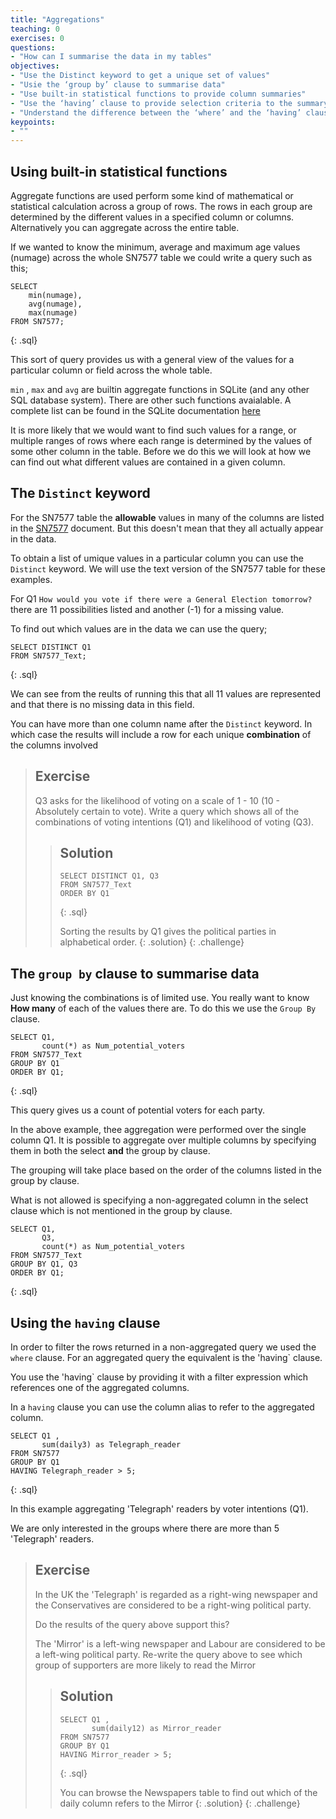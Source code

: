 ```yaml
---
title: "Aggregations"
teaching: 0
exercises: 0
questions:
- "How can I summarise the data in my tables"
objectives:
- "Use the Distinct keyword to get a unique set of values"
- "Usie the ‘group by’ clause to summarise data"
- "Use built-in statistical functions to provide column summaries"
- "Use the ‘having’ clause to provide selection criteria to the summary values"
- "Understand the difference between the ‘where’ and the ‘having’ clauses"
keypoints:
- ""
---
```


## Using built-in statistical functions

Aggregate functions are used perform some kind of mathematical or statistical calculation across a group of rows. The rows in each group are determined by the different values in a specified column or columns.  Alternatively you can aggregate across the entire table.

If we wanted to know the minimum, average and maximum age values (numage) across the whole SN7577 table we could write a query such as this;

~~~ 
SELECT 
    min(numage),
    avg(numage),
    max(numage)
FROM SN7577;
~~~ 
{: .sql}

This sort of query provides us with a general view of the values for a particular column or field across the whole table.
  
`min` , `max` and `avg` are builtin aggregate functions in SQLite (and any other SQL database system). There are other such functions avaialable. A complete list can be found in the SQLite documentation [here](https://sqlite.org/lang_aggfunc.html)  
   
It is more likely that we would want to find such values for a range, or multiple ranges of rows where each range is determined by the values of some other column in the table. Before we do this we will look at how we can find out what different values are contained in a given column.


## The `Distinct` keyword 

For the SN7577 table the **allowable** values in many of the columns are listed in the  [SN7577](../xxx/audit_of_political_engagement_11_ukda_data_dictionary.rtf) document. But this doesn't mean that they all actually appear in the data.

To obtain a list of umique values in a particular column you can use the `Distinct` keyword. We will use the text version of the SN7577 table for these examples. 

For Q1 `How would you vote if there were a General Election tomorrow?` there are 11 possibilities listed and another (-1) for a missing value. 

To find out which values are in the data we can use the query;

~~~ 
SELECT DISTINCT Q1
FROM SN7577_Text;
~~~ 
{: .sql}

We can see from the reults of running this that all 11 values are represented and that there is no missing data in this field.

You can have more than one column name after the `Distinct` keyword. In which case the results will include a row for each unique **combination** of the columns involved

> ## Exercise
>
> Q3 asks for the likelihood of voting on a scale of 1 - 10 (10 - Absolutely certain to vote).
> Write a query which shows all of the combinations of voting intentions (Q1) and likelihood of voting (Q3).
> 
> > ## Solution
> > 
> > ~~~
> > SELECT DISTINCT Q1, Q3
> > FROM SN7577_Text
> > ORDER BY Q1
> > 
> > ~~~
> > {: .sql}
> >
> > Sorting the results by Q1 gives the political parties in alphabetical order.
> {: .solution}
{: .challenge}


## The `group by` clause to summarise data

Just knowing the combinations is of limited use. You really want to know **How many** of each of the values there are. 
To do this we use  the `Group By` clause.

~~~ 
SELECT Q1,
       count(*) as Num_potential_voters
FROM SN7577_Text
GROUP BY Q1
ORDER BY Q1;
~~~ 
{: .sql}

This query gives us a count of potential voters for each party.

In the above example, thee aggregation were performed over the single column Q1. It is possible to aggregate over multiple columns by specifying them in both the select **and** the group by clause. 

The grouping will take place based on the order of the columns listed in the group by clause. 

What is not allowed is specifying a non-aggregated column in the select clause which is not mentioned in the group by clause.

~~~ 
SELECT Q1, 
       Q3,
       count(*) as Num_potential_voters
FROM SN7577_Text
GROUP BY Q1, Q3
ORDER BY Q1;
~~~ 
{: .sql}


## Using the `having` clause 

In order to filter the rows returned in a non-aggregated query we used the `where` clause. For an aggregated query the equivalent is the 'having` clause.

You use the 'having` clause by providing it with a filter expression which references one of the aggregated columns. 

In a `having` clause you can use the column alias to refer to the aggregated column.

~~~ 
SELECT Q1 ,
       sum(daily3) as Telegraph_reader
FROM SN7577 
GROUP BY Q1
HAVING Telegraph_reader > 5;
~~~ 
{: .sql}

In this example aggregating 'Telegraph' readers by voter intentions (Q1).

We are only interested in the groups where there are more than 5 'Telegraph' readers.

> ## Exercise
>
> In the UK the 'Telegraph' is regarded as a right-wing newspaper and the Conservatives are considered to be a right-wing political party.
> 
> Do the results of the query above support this?
>
> The 'Mirror' is a left-wing newspaper and Labour are considered to be a left-wing political party. 
> Re-write the query above to see which group of supporters are more likely to read the Mirror 
> 
> > ## Solution
> > 
> > ~~~
> > SELECT Q1 ,
> >        sum(daily12) as Mirror_reader
> > FROM SN7577 
> > GROUP BY Q1
> > HAVING Mirror_reader > 5;
> > ~~~
> > {: .sql}
> >
> > You can browse the Newspapers table to find out which of the daily column refers to the Mirror
> {: .solution}
{: .challenge}

 
